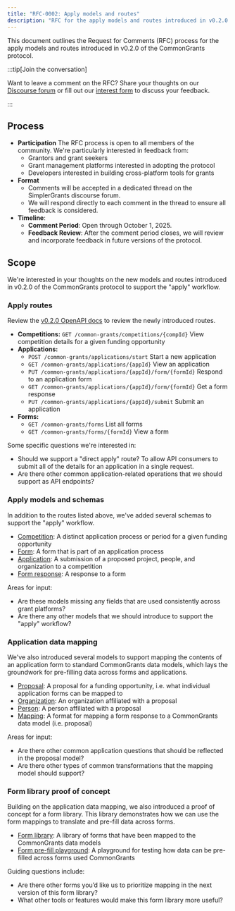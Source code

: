 ```yaml
---
title: "RFC-0002: Apply models and routes"
description: "RFC for the apply models and routes introduced in v0.2.0 of the CommonGrants protocol"
---
```


This document outlines the Request for Comments (RFC) process for the apply models and routes introduced in v0.2.0 of the CommonGrants protocol.

:::tip[Join the conversation]

Want to leave a comment on the RFC? Share your thoughts on our [Discourse forum](https://forum.simpler.grants.gov/t/rfc-commongrants-apply-routes-and-models/2681) or fill out our [interest form](https://forms.gle/Zy2ZCkSWDP4GY2md6) to discuss your feedback.

:::

## Process

- **Participation** The RFC process is open to all members of the community. We're particularly interested in feedback from:
  - Grantors and grant seekers
  - Grant management platforms interested in adopting the protocol
  - Developers interested in building cross-platform tools for grants
- **Format**
  - Comments will be accepted in a dedicated thread on the SimplerGrants discourse forum.
  - We will respond directly to each comment in the thread to ensure all feedback is considered.
- **Timeline**:
  - **Comment Period**: Open through October 1, 2025.
  - **Feedback Review**: After the comment period closes, we will review and incorporate feedback in future versions of the protocol.

## Scope

We're interested in your thoughts on the new models and routes introduced in v0.2.0 of the CommonGrants protocol to support the "apply" workflow.

### Apply routes

Review the [v0.2.0 OpenAPI docs](/protocol/api-docs?version=v0.2.0) to review the newly introduced routes.

- **Competitions:** `GET /common-grants/competitions/{compId}` View competition details for a given funding opportunity
- **Applications:**
  - `POST /common-grants/applications/start` Start a new application
  - `GET /common-grants/applications/{appId}` View an application
  - `PUT /common-grants/applications/{appId}/form/{formId}` Respond to an application form
  - `GET /common-grants/applications/{appId}/form/{formId}` Get a form response
  - `PUT /common-grants/applications/{appId}/submit` Submit an application
- **Forms:**
  - `GET /common-grants/forms` List all forms
  - `GET /common-grants/forms/{formId}` View a form

Some specific questions we're interested in:

- Should we support a "direct apply" route? To allow API consumers to submit all of the details for an application in a single request.
- Are there other common application-related operations that we should support as API endpoints?

### Apply models and schemas

In addition to the routes listed above, we've added several schemas to support the "apply" workflow.

- [Competition](/protocol/models/competition): A distinct application process or period for a given funding opportunity
- [Form](/protocol/models/form): A form that is part of an application process
- [Application](/protocol/models/application): A submission of a proposed project, people, and organization to a competition
- [Form response](/protocol/models/form-response): A response to a form

Areas for input:

- Are these models missing any fields that are used consistently across grant platforms?
- Are there any other models that we should introduce to support the "apply" workflow?

### Application data mapping

We've also introduced several models to support mapping the contents of an application form to standard CommonGrants data models, which lays the groundwork for pre-filling data across forms and applications.

- [Proposal](/protocol/models/proposal): A proposal for a funding opportunity, i.e. what individual application forms can be mapped to
- [Organization](/protocol/models/organization): An organization affiliated with a proposal
- [Person](/protocol/models/person): A person affiliated with a proposal
- [Mapping](/protocol/models/mapping): A format for mapping a form response to a CommonGrants data model (i.e. proposal)

Areas for input:

- Are there other common application questions that should be reflected in the proposal model?
- Are there other types of common transformations that the mapping model should support?

### Form library proof of concept

Building on the application data mapping, we also introduced a proof of concept for a form library. This library demonstrates how we can use the form mappings to translate and pre-fill data across forms.

- [Form library](/forms/library): A library of forms that have been mapped to the CommonGrants data models
- [Form pre-fill playground](/forms/playground): A playground for testing how data can be pre-filled across forms used CommonGrants

Guiding questions include:

- Are there other forms you’d like us to prioritize mapping in the next version of this form library?
- What other tools or features would make this form library more useful?
